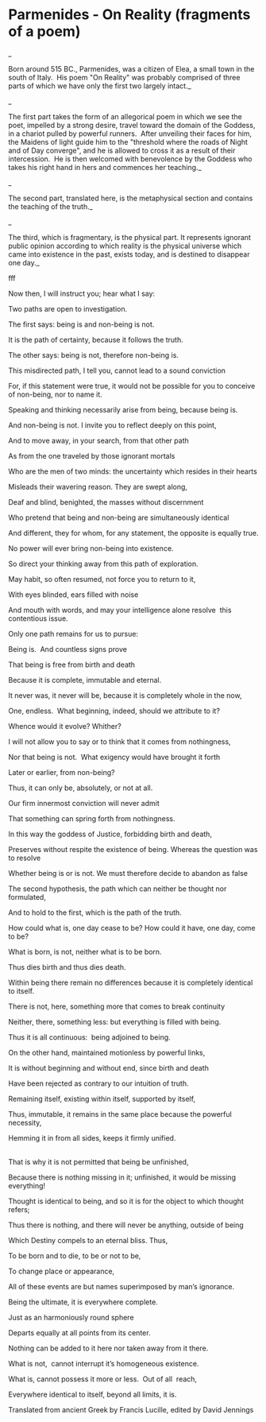 # Parmenides - On Reality (fragments of a poem)

_

Born around 515 BC., Parmenides, was a citizen of Elea, a small town in the south of Italy.&nbsp; His poem &quot;On Reality&quot; was probably comprised of three parts of which we have only the first two largely intact._

_&nbsp;

The first part takes the form of an allegorical poem in which we see the poet, impelled by a strong desire, travel toward the domain of the Goddess, in a chariot pulled by powerful runners.&nbsp; After unveiling their faces for him, the Maidens of light guide him to the &quot;threshold where the roads of Night and of Day converge&quot;, and he is allowed to cross it as a result of their intercession.&nbsp; He is then welcomed with benevolence by the Goddess who takes his right hand in hers and commences her teaching._

_&nbsp;

The second part, translated here, is the metaphysical section and contains the teaching of the truth._

_&nbsp;

The third, which is fragmentary, is the physical part. It represents ignorant public opinion according to which reality is the physical universe which came into existence in the past, exists today, and is destined to disappear one day._

fff

Now then, I will instruct you; hear what I say:

Two paths are open to investigation.

The first says: being is and non-being is not.

It is the path of certainty, because it follows the truth.

The other says: being is not, therefore non-being is.

This misdirected path, I tell you, cannot lead to a sound conviction

For, if this statement were true, it would not be possible for you to conceive of non-being, nor to name it.

Speaking and thinking necessarily arise from being, because being is.

And non-being is not. I invite you to reflect deeply on this point,

And to move away, in your search, from that other path

As from the one traveled by those ignorant mortals

Who are the men of two minds: the uncertainty which resides in their hearts

Misleads their wavering reason. They are swept along,

Deaf and blind, benighted, the masses without discernment

Who pretend that being and non-being are simultaneously identical

And different, they for whom, for any statement, the opposite is equally true.

No power will ever bring non-being into existence.

So direct your thinking away from this path of exploration.

May habit, so often resumed, not force you to return to it,

With eyes blinded, ears filled with noise

And mouth with words, and may your intelligence alone resolve&nbsp; this contentious issue.

Only one path remains for us to pursue:

Being is.&nbsp; And countless signs prove

That being is free from birth and death

Because it is complete, immutable and eternal.

It never was, it never will be, because it is completely whole in the now,

One, endless.&nbsp; What beginning, indeed, should we attribute to it?

Whence would it evolve? Whither?

I will not allow you to say or to think that it comes from nothingness,

Nor that being is not.&nbsp; What exigency would have brought it forth

Later or earlier, from non-being?

Thus, it can only be, absolutely, or not at all.

Our firm innermost conviction will never admit

That something can spring forth from nothingness.&nbsp;

In this way the goddess of Justice, forbidding birth and death,

Preserves without respite the existence of being. Whereas the question was to resolve

Whether being is or is not. We must therefore decide to abandon as false

The second hypothesis, the path which can neither be thought nor formulated,

And to hold to the first, which is the path of the truth.

How could what is, one day cease to be? How could it have, one day, come to be?

What is born, is not, neither what is to be born.

Thus dies birth and thus dies death.

Within being there remain no differences because it is completely identical to itself.

There is not, here, something more that comes to break continuity

Neither, there, something less: but everything is filled with being.

Thus it is all continuous:&nbsp; being adjoined to being.

On the other hand, maintained motionless by powerful links,

It is without beginning and without end, since birth and death

Have been rejected as contrary to our intuition of truth.

Remaining itself, existing within itself, supported by itself,

Thus, immutable, it remains in the same place because the powerful necessity,

Hemming it in from all sides, keeps it firmly unified.&nbsp; &nbsp; &nbsp; &nbsp; &nbsp; &nbsp; &nbsp; &nbsp; &nbsp; &nbsp; &nbsp; &nbsp; &nbsp; &nbsp; &nbsp; &nbsp; &nbsp; &nbsp; &nbsp; &nbsp; &nbsp; &nbsp; &nbsp; &nbsp; &nbsp; &nbsp; &nbsp; &nbsp; &nbsp; &nbsp; &nbsp; &nbsp; &nbsp; &nbsp; &nbsp; &nbsp; &nbsp; &nbsp; &nbsp; &nbsp; &nbsp; &nbsp; &nbsp; &nbsp; &nbsp; &nbsp;

That is why it is not permitted that being be unfinished,

Because there is nothing missing in it; unfinished, it would be missing&nbsp; everything!

Thought is identical to being, and so it is for the object to which thought refers;

Thus there is nothing, and there will never be anything, outside of being

Which Destiny compels to an eternal bliss. Thus,

To be born and to die, to be or not to be,

To change place or appearance,

All of these events are but names superimposed by man&rsquo;s ignorance.

Being the ultimate, it is everywhere complete.

Just as an harmoniously round sphere

Departs equally at all points from its center.

Nothing can be added to it here nor taken away from it there.&nbsp; &nbsp;

What is not,&nbsp; cannot interrupt it&rsquo;s homogeneous existence.

What is, cannot possess it more or less.&nbsp; Out of all&nbsp; reach,

Everywhere identical to itself, beyond all limits, it is.

Translated from ancient Greek by Francis Lucille, edited by David Jennings

